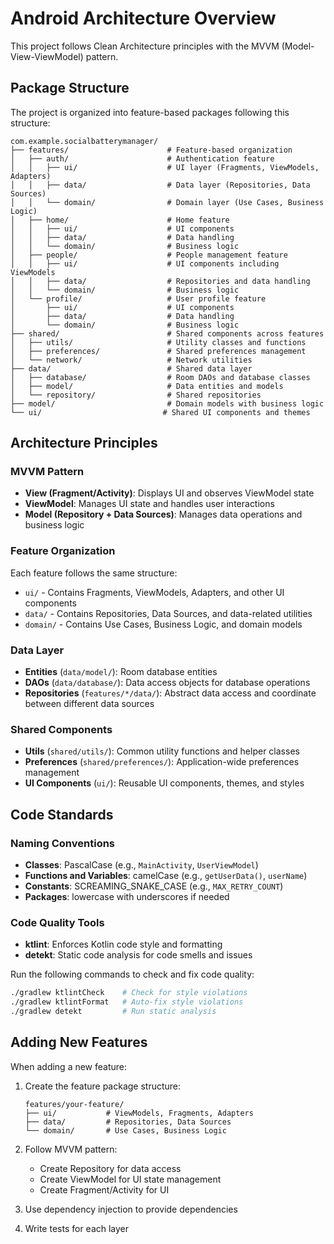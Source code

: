 # Android Architecture Overview

This project follows Clean Architecture principles with the MVVM (Model-View-ViewModel) pattern.

## Package Structure

The project is organized into feature-based packages following this structure:

```
com.example.socialbatterymanager/
├── features/                      # Feature-based organization
│   ├── auth/                      # Authentication feature
│   │   ├── ui/                    # UI layer (Fragments, ViewModels, Adapters)
│   │   ├── data/                  # Data layer (Repositories, Data Sources)
│   │   └── domain/                # Domain layer (Use Cases, Business Logic)
│   ├── home/                      # Home feature
│   │   ├── ui/                    # UI components
│   │   ├── data/                  # Data handling
│   │   └── domain/                # Business logic
│   ├── people/                    # People management feature
│   │   ├── ui/                    # UI components including ViewModels
│   │   ├── data/                  # Repositories and data handling
│   │   └── domain/                # Business logic
│   └── profile/                   # User profile feature
│       ├── ui/                    # UI components
│       ├── data/                  # Data handling
│       └── domain/                # Business logic
├── shared/                        # Shared components across features
│   ├── utils/                     # Utility classes and functions
│   ├── preferences/               # Shared preferences management
│   └── network/                   # Network utilities
├── data/                          # Shared data layer
│   ├── database/                  # Room DAOs and database classes
│   ├── model/                     # Data entities and models
│   └── repository/                # Shared repositories
├── model/                         # Domain models with business logic
└── ui/                           # Shared UI components and themes
```

## Architecture Principles

### MVVM Pattern
- **View (Fragment/Activity)**: Displays UI and observes ViewModel state
- **ViewModel**: Manages UI state and handles user interactions
- **Model (Repository + Data Sources)**: Manages data operations and business logic

### Feature Organization
Each feature follows the same structure:
- `ui/` - Contains Fragments, ViewModels, Adapters, and other UI components
- `data/` - Contains Repositories, Data Sources, and data-related utilities
- `domain/` - Contains Use Cases, Business Logic, and domain models

### Data Layer
- **Entities** (`data/model/`): Room database entities
- **DAOs** (`data/database/`): Data access objects for database operations
- **Repositories** (`features/*/data/`): Abstract data access and coordinate between different data sources

### Shared Components
- **Utils** (`shared/utils/`): Common utility functions and helper classes
- **Preferences** (`shared/preferences/`): Application-wide preferences management
- **UI Components** (`ui/`): Reusable UI components, themes, and styles

## Code Standards

### Naming Conventions
- **Classes**: PascalCase (e.g., `MainActivity`, `UserViewModel`)
- **Functions and Variables**: camelCase (e.g., `getUserData()`, `userName`)
- **Constants**: SCREAMING_SNAKE_CASE (e.g., `MAX_RETRY_COUNT`)
- **Packages**: lowercase with underscores if needed

### Code Quality Tools
- **ktlint**: Enforces Kotlin code style and formatting
- **detekt**: Static code analysis for code smells and issues

Run the following commands to check and fix code quality:
```bash
./gradlew ktlintCheck    # Check for style violations
./gradlew ktlintFormat   # Auto-fix style violations
./gradlew detekt         # Run static analysis
```

## Adding New Features

When adding a new feature:

1. Create the feature package structure:
   ```
   features/your-feature/
   ├── ui/           # ViewModels, Fragments, Adapters
   ├── data/         # Repositories, Data Sources
   └── domain/       # Use Cases, Business Logic
   ```

2. Follow MVVM pattern:
   - Create Repository for data access
   - Create ViewModel for UI state management
   - Create Fragment/Activity for UI
   
3. Use dependency injection to provide dependencies

4. Write tests for each layer